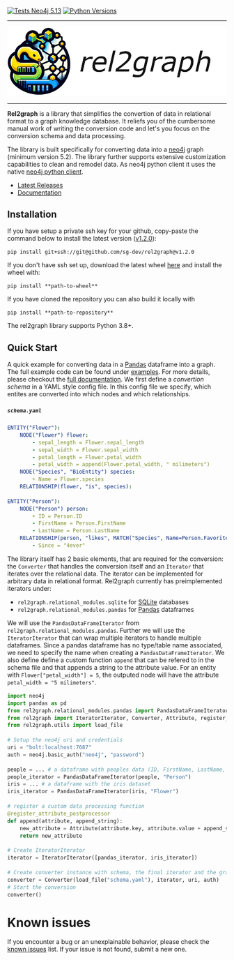 [![Tests Neo4j 5.13](https://github.com/sg-dev/rel2graph/actions/workflows/tests_neo4j5.yaml/badge.svg)](https://github.com/sg-dev/rel2graph/actions/workflows/tests_neo4j5.yaml)
[![Python Versions](https://img.shields.io/badge/python-3.8%20%7C%C2%A03.9%C2%A0%7C%C2%A03.10%C2%A0%7C%203.11%C2%A0%7C%203.12-orange)](https://github.com/sg-dev/rel2graph/actions/workflows) 

---
<p align="center">
  <img src="docs/source/assets/images/rel2graph_banner.png" alt="rel2graph banner"/>
</p>

---
**Rel2graph** is a library that simplifies the convertion of data in relational format to a graph knowledge database. It reliefs you of the cumbersome manual work of writing the conversion code and let's you focus on the conversion schema and data processing.

The library is built specifically for converting data into a [neo4j](https://neo4j.com/) graph (minimum version 5.2). The library further supports extensive customization capabilities to clean and remodel data. As neo4j python client it uses the native [neo4j python client](https://neo4j.com/docs/getting-started/languages-guides/neo4j-python/).


 - [Latest Releases](https://github.com/sg-dev/rel2graph/tags)
 - [Documentation](https://rel2graph.jkminder.ch)


## Installation
If you have setup a private ssh key for your github, copy-paste the command below to install the latest version ([v1.2.0][latest_tag]):
```
pip install git+ssh://git@github.com/sg-dev/rel2graph@v1.2.0
```

If you don't have ssh set up, download the latest wheel [here][latest_wheel] and install the wheel with:
```
pip install **path-to-wheel**
```

If you have cloned the repository you can also build it locally with
```
pip install **path-to-repository**
```
The rel2graph library supports Python 3.8+.

## Quick Start
A quick example for converting data in a [Pandas](https://pandas.pydata.org) dataframe into a graph. The full example code can be found under [examples](/examples). For more details, please checkout the [full documentation][wiki]. We first define a *convertion schema* in a YAML style config file. In this config file we specify, which entites are converted into which nodes and which relationships. 
##### **`schema.yaml`**
```yaml
ENTITY("Flower"):
    NODE("Flower") flower:
        - sepal_length = Flower.sepal_length
        - sepal_width = Flower.sepal_width
        - petal_length = Flower.petal_width
        - petal_width = append(Flower.petal_width, " milimeters")
    NODE("Species", "BioEntity") species:
        + Name = Flower.species
    RELATIONSHIP(flower, "is", species):
    
ENTITY("Person"):
    NODE("Person") person:
        + ID = Person.ID
        - FirstName = Person.FirstName
        - LastName = Person.LastName
    RELATIONSHIP(person, "likes", MATCH("Species", Name=Person.FavoriteFlower)):
        - Since = "4ever"
```
The library itself has 2 basic elements, that are required for the conversion: the `Converter` that handles the conversion itself and an `Iterator` that iterates over the relational data. The iterator can be implemented for arbitrary data in relational format. Rel2graph currently has preimplemented iterators under:
- `rel2graph.relational_modules.sqlite`  for [SQLite](https://www.sqlite.org/index.html) databases
- `rel2graph.relational_modules.pandas` for [Pandas](https://pandas.pydata.org) dataframes

We will use the `PandasDataFrameIterator` from `rel2graph.relational_modules.pandas`. Further we will use the `IteratorIterator` that can wrap multiple iterators to handle multiple dataframes. Since a pandas dataframe has no type/table name associated, we need to specify the name when creating a `PandasDataFrameIterator`. We also define define a custom function `append` that can be refered to in the schema file and that appends a string to the attribute value. For an entity with `Flower["petal_width"] = 5`, the outputed node will have the attribute `petal_width = "5 milimeters"`.
```python
import neo4j
import pandas as pd 
from rel2graph.relational_modules.pandas import PandasDataFrameIterator 
from rel2graph import IteratorIterator, Converter, Attribute, register_attribute_postprocessor
from rel2graph.utils import load_file

# Setup the neo4j uri and credentials
uri = "bolt:localhost:7687"
auth = neo4j.basic_auth("neo4j", "password")

people = ... # a dataframe with peoples data (ID, FirstName, LastName, FavoriteFlower)
people_iterator = PandasDataFrameIterator(people, "Person")
iris = ... # a dataframe with the iris dataset
iris_iterator = PandasDataFrameIterator(iris, "Flower")

# register a custom data processing function
@register_attribute_postprocessor
def append(attribute, append_string):
    new_attribute = Attribute(attribute.key, attribute.value + append_string)
    return new_attribute

# Create IteratorIterator
iterator = IteratorIterator([pandas_iterator, iris_iterator])

# Create converter instance with schema, the final iterator and the graph
converter = Converter(load_file("schema.yaml"), iterator, uri, auth)
# Start the conversion
converter()
```
# Known issues
If you encounter a bug or an unexplainable behavior, please check the [known issues](https://github.com/sg-dev/rel2graph/labels/bug) list. If your issue is not found, submit a new one.

[latest_version]: v1.2.0
[latest_tag]: https://github.com/sg-dev/rel2graph/releases/tag/v1.2.0
[latest_wheel]: https://github.com/sg-dev/rel2graph/releases/download/v1.2.0/rel2graph-1.0.1-py3-none-any.whl
[wiki]: https://rel2graph.jkminder.ch/index.html
